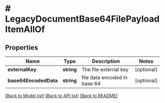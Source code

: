 # # LegacyDocumentBase64FilePayloadItemAllOf

## Properties

Name | Type | Description | Notes
------------ | ------------- | ------------- | -------------
**externalKey** | **string** | The file external key | [optional]
**base64EncodedData** | **string** | file data encoded in base 64 | [optional]

[[Back to Model list]](../../README.md#models) [[Back to API list]](../../README.md#endpoints) [[Back to README]](../../README.md)
